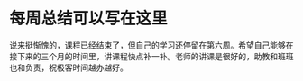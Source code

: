 <!--
 * @Author: your name
 * @Date: 2020-08-30 22:24:18
 * @LastEditTime: 2020-08-30 22:30:14
 * @LastEditors: Please set LastEditors
 * @Description: In User Settings Edit
 * @FilePath: /Frontend-01-Template/week21/NOTE.md
-->
# 每周总结可以写在这里
说来挺惭愧的，课程已经结束了，但自己的学习还停留在第六周。希望自己能够在接下来的三个月的时间里，讲课程快点补一补。老师的讲课是很好的，助教和班班也和负责，祝极客时间越办越好。